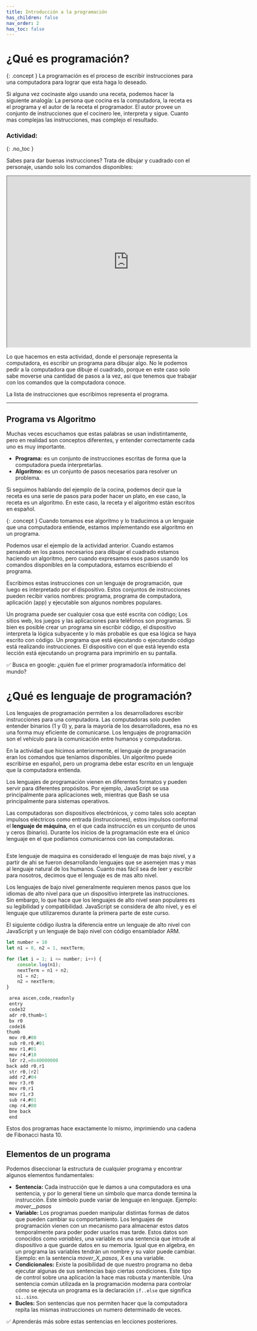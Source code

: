 ```yaml
---
title: Introducción a la programación
has_children: false
nav_order: 2
has_toc: false
---
```


# ¿Qué es programación?

{: .concept }
La programación es el proceso de escribir instrucciones para una computadora para lograr que esta haga lo deseado. 

Si alguna vez cocinaste algo usando una receta, podemos hacer la siguiente analogía: La persona que cocina es la computadora, la receta es el programa y el autor de la receta el programador. El autor provee un conjunto de instrucciones que el cocinero lee, interpreta y sigue. Cuanto mas complejas las instrucciones, mas complejo el resultado.

### Actividad:
{: .no_toc }

Sabes para dar buenas instrucciones? Trata de dibujar y cuadrado con el personaje, usando solo los comandos disponibles:

<div style="text-align: center">
    <iframe src="https://content.codecademy.com/programs/code-foundations-path/bop-i/intro-article-turtle-codey/index.html" width="640" height="450"></iframe>
</div>

Lo que hacemos en esta actividad, donde el personaje representa la computadora, es escribir un programa para dibujar algo. No le podemos pedir a la computadora que dibuje el cuadrado, porque en este caso solo sabe moverse una cantidad de pasos a la vez, asi que tenemos que trabajar con los comandos que la computadora conoce. 

La lista de instrucciones que escribimos representa el programa.

---

## Programa vs Algoritmo

Muchas veces escuchamos que estas palabras se usan indistintamente, pero en realidad son conceptos diferentes, y entender correctamente cada uno es muy importante.

* **Programa:** es un conjunto de instrucciones escritas de forma que la computadora pueda interpretarlas.
* **Algoritmo:** es un conjunto de pasos necesarios para resolver un problema.

Si seguimos hablando del ejemplo de la cocina, podemos decir que la receta es una serie de pasos para poder hacer un plato, en ese caso, la receta es un algoritmo. En este caso, la receta y el algoritmo están escritos en español.

{: .concept }
Cuando tomamos ese algoritmo y lo traducimos a un lenguaje que una computadora entiende, estamos implementando ese algoritmo en un programa.

Podemos usar el ejemplo de la actividad anterior. Cuando estamos pensando en los pasos necesarios para dibujar el cuadrado estamos haciendo un algoritmo, pero cuando expresamos esos pasos usando los comandos disponibles en la computadora, estamos escribiendo el programa.


Escribimos estas instrucciones con un lenguaje de programación, que luego es interpretado por el dispositivo. Estos conjuntos de instrucciones pueden recibir varios nombres:  programa, programa de computadora, aplicación (app) y ejecutable son algunos nombres populares.

Un programa puede ser cualquier cosa que esté escrita con código; Los sitios web, los juegos y las aplicaciones para teléfonos son programas. Si bien es posible crear un programa sin escribir código, el dispositivo interpreta la lógica subyacente y lo más probable es que esa lógica se haya escrito con código. Un programa que está ejecutando o ejecutando código está realizando instrucciones. El dispositivo con el que está leyendo esta lección está ejecutando un programa para imprimirlo en su pantalla.

✅ Busca en google: ¿quién fue el primer programador/a informático del mundo?

# ¿Qué es lenguaje de programación?

Los lenguajes de programación permiten a los desarrolladores escribir instrucciones para una computadora. Las computadoras solo pueden entender binarios (1 y 0) y, para la mayoría de los desarrolladores, esa no es una forma muy eficiente de comunicarse. Los lenguajes de programación son el vehículo para la comunicación entre humanos y computadoras.

En la actividad que hicimos anteriormente, el lenguaje de programación eran los comandos que teníamos disponibles. Un algoritmo puede escribirse en español, pero un programa debe estar escrito en un lenguaje que la computadora entienda.

Los lenguajes de programación vienen en diferentes formatos y pueden servir para diferentes propósitos. Por ejemplo, JavaScript se usa principalmente para aplicaciones web, mientras que Bash se usa principalmente para sistemas operativos.

Las computadoras son dispositivos electrónicos, y como tales solo aceptan impulsos eléctricos como entrada (instrucciones), estos impulsos conformal el **lenguaje de máquina**, en el que cada instrucción es un conjunto de unos y ceros (binario). Durante los inicios de la programación este era el único lenguaje en el que podíamos comunicarnos con las computadoras.

<div style="text-align: center">
    <img src="https://i.giphy.com/media/1YhafU1NFtethNxJwa/giphy.webp" onerror="this.onerror=null;this.src='https://i.giphy.com/1YhafU1NFtethNxJwa.gif';" alt="">
</div>
<div style="text-align: center">
    <img src="https://media0.giphy.com/media/l0HlMDr5SOKGpNu5a/giphy.gif?cid=ecf05e47sve3xqz2aj3g2qxw6qi4e7imawq4prxtzba2uh1n&rid=giphy.gif&ct=g"  alt="">
</div>

Este lenguaje de maquina es considerado el lenguaje de mas bajo nivel, y a partir de ahi se fueron desarrollando lenguajes que se asemejen mas y mas al lenguaje natural de los humanos. Cuanto mas fácil sea de leer y escribir para nosotros, decimos que el lenguaje es de mas alto nivel.

Los lenguajes de bajo nivel generalmente requieren menos pasos que los idiomas de alto nivel para que un dispositivo interprete las instrucciones. Sin embargo, lo que hace que los lenguajes de alto nivel sean populares es su legibilidad y compatibilidad. JavaScript se considera de alto nivel, y es el lenguaje que utilizaremos durante la primera parte de este curso.

El siguiente código ilustra la diferencia entre un lenguaje de alto nivel con JavaScript y un lenguaje de bajo nivel con código ensamblador ARM.

```javascript
let number = 10
let n1 = 0, n2 = 1, nextTerm;

for (let i = 1; i <= number; i++) {
    console.log(n1);
    nextTerm = n1 + n2;
    n1 = n2;
    n2 = nextTerm;
}
```

```c
 area ascen,code,readonly
 entry
 code32
 adr r0,thumb+1
 bx r0
 code16
thumb
 mov r0,#00
 sub r0,r0,#01
 mov r1,#01
 mov r4,#10
 ldr r2,=0x40000000
back add r0,r1
 str r0,[r2]
 add r2,#04
 mov r3,r0
 mov r0,r1
 mov r1,r3
 sub r4,#01
 cmp r4,#00
 bne back
 end
```

Estos dos programas hace exactamente lo mismo, imprimiendo una cadena de Fibonacci hasta 10.

## Elementos de un programa

Podemos diseccionar la estructura de cualquier programa y encontrar algunos elementos fundamentales:
* **Sentencia:** Cada instrucción que le damos a una computadora es una sentencia, y por lo general tiene un símbolo que marca donde termina la instrucción. Este símbolo puede variar de lenguaje en lenguaje. Ejemplo: *mover__pasos*
* **Variable:** Los programas pueden manipular distintas formas de datos que pueden cambiar su comportamiento. Los lenguajes de programación vienen con un mecanismo para almacenar estos datos temporalmente para poder poder usarlos mas tarde. Estos datos son conocidos como *variables*, una variable es una sentencia que intrude al dispositivo a que guarde datos en su memoria. Igual que en algebra, en un programa las variables tendrán un nombre y su valor puede cambiar. Ejemplo: en la sentencia *mover_X_pasos*, *X* es una variable. 
* **Condicionales:** Existe la posibilidad de que nuestro programa no deba ejecutar algunas de sus sentencias bajo ciertas condiciones. Este tipo de control sobre una aplicación la hace mas robusta y mantenible. Una sentencia común utilizada en la programación moderna para controlar cómo se ejecuta un programa es la declaración `if..else` que significa `si..sino`.
* **Bucles:** Son sentencias que nos permiten hacer que la computadora repita las mismas instrucciones un numero determinado de veces.

✅ Aprenderás más sobre estas sentencias en lecciones posteriores.